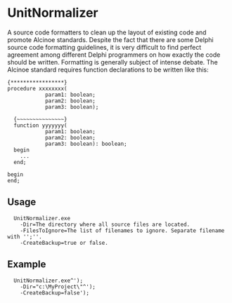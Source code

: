 UnitNormalizer
==============

A source code formatters to clean up the layout of existing 
code and promote Alcinoe standards. Despite the fact that 
there are some Delphi source code formatting guidelines, 
it is very difficult to find perfect agreement among different 
Delphi programmers on how exactly the code should be written. 
Formatting is generally subject of intense debate. The Alcinoe 
standard requires function declarations to be written 
like this:

```
{*****************}
procedure xxxxxxxx(
            param1: boolean;
            param2: boolean;
            param3: boolean);

  {~~~~~~~~~~~~~~~}
  function yyyyyyy(
            param1: boolean;
            param2: boolean;
            param3: boolean): boolean;
  begin
    ...
  end;

begin
end;
```
        
Usage
-----

```
  UnitNormalizer.exe
    -Dir=The directory where all source files are located.
    -FilesToIgnore=The list of filenames to ignore. Separate filename with '';''.
    -CreateBackup=true or false.
```

Example
-------

```
  UnitNormalizer.exe^');
    -Dir="c:\MyProject\"^');
    -CreateBackup=false');
```
 
